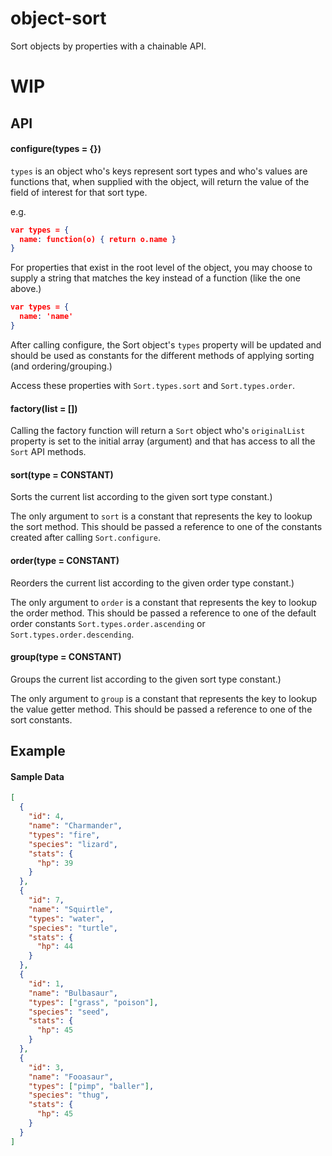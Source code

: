 object-sort
===========

Sort objects by properties with a chainable API.

# WIP


## API

#### configure(types = {})

`types` is an object who's keys represent sort types and who's values are
functions that, when supplied with the object, will return the value of the
field of interest for that sort type.

e.g.

```json
var types = {
  name: function(o) { return o.name }
}
```

For properties that exist in the root level of the object, you may choose to supply a string that matches the key instead of a function (like the one above.)

```json
var types = {
  name: 'name'
}
```

After calling configure, the Sort object's `types` property will be updated and
should be used as constants for the different methods of applying sorting
(and ordering/grouping.)

Access these properties with `Sort.types.sort` and `Sort.types.order`.


#### factory(list = [])

Calling the factory function will return a `Sort` object who's `originalList` property is set to the initial array (argument) and that has access to all the `Sort` API methods.


#### sort(type = CONSTANT)

Sorts the current list according to the given sort type constant.)

The only argument to `sort` is a constant that represents the key to lookup the
sort method. This should be passed a reference to one of the constants created
after calling `Sort.configure`.


#### order(type = CONSTANT)

Reorders the current list according to the given order type constant.)

The only argument to `order` is a constant that represents the key to lookup the order method. This should be passed a reference to one of the default order constants `Sort.types.order.ascending` or `Sort.types.order.descending`.


#### group(type = CONSTANT)

Groups the current list according to the given sort type constant.)

The only argument to `group` is a constant that represents the key to lookup the value getter method. This should be passed a reference to one of the sort constants.


## Example

#### Sample Data

```json
[
  {
    "id": 4,
    "name": "Charmander",
    "types": "fire",
    "species": "lizard",
    "stats": {
      "hp": 39
    }
  },
  {
    "id": 7,
    "name": "Squirtle",
    "types": "water",
    "species": "turtle",
    "stats": {
      "hp": 44
    }
  },
  {
    "id": 1,
    "name": "Bulbasaur",
    "types": ["grass", "poison"],
    "species": "seed",
    "stats": {
      "hp": 45
    }
  },
  {
    "id": 3,
    "name": "Fooasaur",
    "types": ["pimp", "baller"],
    "species": "thug",
    "stats": {
      "hp": 45
    }
  }
]
```

